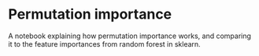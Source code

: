 # Permutation importance
A notebook explaining how permutation importance works, and comparing it to the feature importances from random forest in sklearn.
